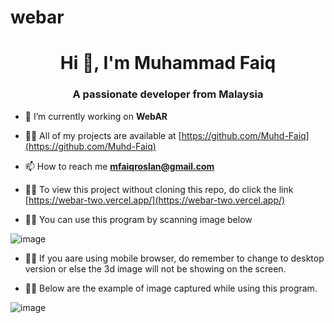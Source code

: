 # webar
 
<h1 align="center">Hi 👋, I'm Muhammad Faiq</h1>
<h3 align="center">A passionate developer from Malaysia</h3>

- 🔭 I’m currently working on **WebAR**

- 👨‍💻 All of my projects are available at [https://github.com/Muhd-Faiq](https://github.com/Muhd-Faiq)

- 📫 How to reach me **mfaiqroslan@gmail.com**

- 👨‍💻 To view this project without cloning this repo, do click the link [https://webar-two.vercel.app/](https://webar-two.vercel.app/)

- 👨‍💻 You can use this program by scanning image below 

![image](https://user-images.githubusercontent.com/58623066/135786992-05c8f7a8-89ae-4f2a-8250-e9304e73eb53.png)

- 👨‍💻 If you aare using mobile browser, do remember to change to desktop version or else the 3d image will not be showing on the screen.

- 👨‍💻 Below are the example of image captured while using this program.


![image](https://user-images.githubusercontent.com/58623066/135787325-950d5eab-42ae-4eb2-8fa5-6d970c7e97b6.png)



